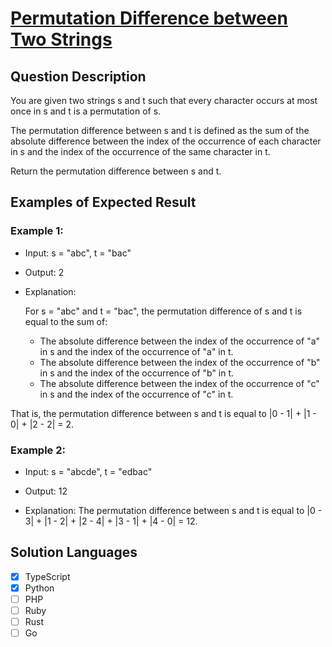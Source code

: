 # [Permutation Difference between Two Strings](https://leetcode.com/problems/permutation-difference-between-two-strings/description/)

## Question Description

You are given two strings s and t such that every character occurs at most once in s and t is a permutation of s.

The permutation difference between s and t is defined as the sum of the absolute difference between the index of the occurrence of each character in s and the index of the occurrence of the same character in t.

Return the permutation difference between s and t.

## Examples of Expected Result

### Example 1:

- Input: s = "abc", t = "bac"

- Output: 2

- Explanation:

  For s = "abc" and t = "bac", the permutation difference of s and t is equal to the sum of:

  - The absolute difference between the index of the occurrence of "a" in s and the index of the occurrence of "a" in t.
  - The absolute difference between the index of the occurrence of "b" in s and the index of the occurrence of "b" in t.
  - The absolute difference between the index of the occurrence of "c" in s and the index of the occurrence of "c" in t.

That is, the permutation difference between s and t is equal to |0 - 1| + |1 - 0| + |2 - 2| = 2.

### Example 2:

- Input: s = "abcde", t = "edbac"

- Output: 12

- Explanation: The permutation difference between s and t is equal to |0 - 3| + |1 - 2| + |2 - 4| + |3 - 1| + |4 - 0| = 12.

## Solution Languages

- [x] TypeScript
- [x] Python
- [ ] PHP
- [ ] Ruby
- [ ] Rust
- [ ] Go
